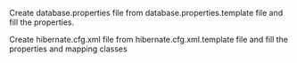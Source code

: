Create database.properties file from database.properties.template file and fill the properties.

Create hibernate.cfg.xml file from hibernate.cfg.xml.template file and fill the properties and mapping classes